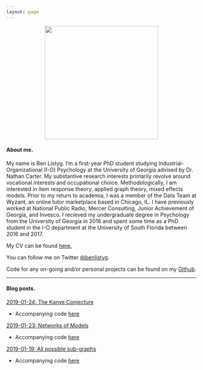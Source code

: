 ```yaml
---
layout: page
---
```


<p align="center">
  <img width="300" height="300" src="https://avatars1.githubusercontent.com/u/16409133?s=460&v=4">
</p>

#### About me.

My name is Ben Listyg. I’m a first-year PhD student studying Industrial-Organizational (I-O) Psychology at the University of Georgia advised by Dr. Nathan Carter. My substantive research interests primarily revolve around vocational interests and occupational choice. Methodologically, I am interested in item response theory, applied graph theory, mixed effects models. Prior to my return to academia, I was a member of the Data Team at Wyzant, an online tutor marketplace based in Chicago, IL. I have previously worked at National Public Radio, Mercer Consulting, Junior Achievement of Georgia, and Invesco. I recieved my undergraduate degree in Psychology from the University of Georgia in 2016 and spent some time as a PhD student in the I-O department at the University of South Florida between 2016 and 2017.

My CV can be found [here.](https://drive.google.com/open?id=1QVp1w273dugyvVMCVq8JElLhTX9cXY-P)

You can follow me on Twitter [@benlistyg](https://www.twitter.com/benlistyg).

Code for any on-going and/or personal projects can be found on my [Github](https://www.github.com/blistyg).

___

#### Blog posts.

[2019-01-24: The Kanye Conjecture](http://rpubs.com/blistyg/thekanyeconjecture)

- Accompanying code [here](https://github.com/BListyg/KanyeCausalImpact)

[2019-01-23: Networks of Models](http://rpubs.com/blistyg/networksofmodels)

- Accompanying code [here](https://github.com/BListyg/Model-Selection-Network)

[2019-01-19: All possible sub-graphs](https://rpubs.com/blistyg/subgraphs)

- Accompanying code [here](https://github.com/BListyg/Graph-Combinatorics)

